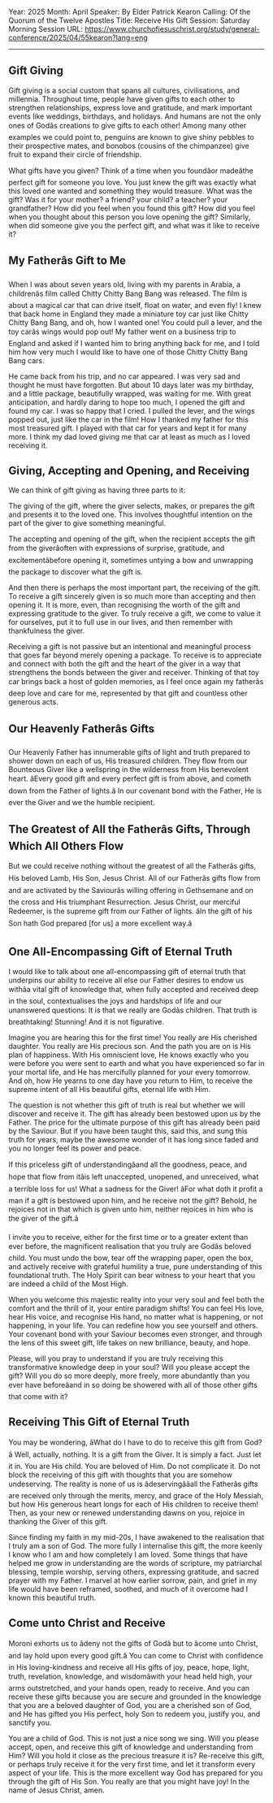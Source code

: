 Year: 2025
Month: April
Speaker: By Elder Patrick Kearon
Calling: Of the Quorum of the Twelve Apostles
Title: Receive His Gift
Session: Saturday Morning Session
URL: https://www.churchofjesuschrist.org/study/general-conference/2025/04/55kearon?lang=eng

---

## Gift Giving

Gift giving is a social custom that spans all cultures, civilisations, and millennia. Throughout time, people have given gifts to each other to strengthen relationships, express love and gratitude, and mark important events like weddings, birthdays, and holidays. And humans are not the only ones of Godâs creations to give gifts to each other! Among many other examples we could point to, penguins are known to give shiny pebbles to their prospective mates, and bonobos (cousins of the chimpanzee) give fruit to expand their circle of friendship.

What gifts have you given? Think of a time when you foundâor madeâthe perfect gift for someone you love. You just knew the gift was exactly what this loved one wanted and something they would treasure. What was the gift? Was it for your mother? a friend? your child? a teacher? your grandfather? How did you feel when you found this gift? How did you feel when you thought about this person you love opening the gift? Similarly, when did someone give you the perfect gift, and what was it like to receive it?


## My Fatherâs Gift to Me

When I was about seven years old, living with my parents in Arabia, a childrenâs film called Chitty Chitty Bang Bang was released. The film is about a magical car that can drive itself, float on water, and even fly! I knew that back home in England they made a miniature toy car just like Chitty Chitty Bang Bang, and oh, how I wanted one! You could pull a lever, and the toy carâs wings would pop out! My father went on a business trip to England and asked if I wanted him to bring anything back for me, and I told him how very much I would like to have one of those Chitty Chitty Bang Bang cars.

He came back from his trip, and no car appeared. I was very sad and thought he must have forgotten. But about 10 days later was my birthday, and a little package, beautifully wrapped, was waiting for me. With great anticipation, and hardly daring to hope too much, I opened the gift and found my car. I was so happy that I cried. I pulled the lever, and the wings popped out, just like the car in the film! How I thanked my father for this most treasured gift. I played with that car for years and kept it for many more. I think my dad loved giving me that car at least as much as I loved receiving it.


## Giving, Accepting and Opening, and Receiving

We can think of gift giving as having three parts to it:

The giving of the gift, where the giver selects, makes, or prepares the gift and presents it to the loved one. This involves thoughtful intention on the part of the giver to give something meaningful.

The accepting and opening of the gift, when the recipient accepts the gift from the giverâoften with expressions of surprise, gratitude, and excitementâbefore opening it, sometimes untying a bow and unwrapping the package to discover what the gift is.

And then there is perhaps the most important part, the receiving of the gift. To receive a gift sincerely given is so much more than accepting and then opening it. It is more, even, than recognising the worth of the gift and expressing gratitude to the giver. To truly receive a gift, we come to value it for ourselves, put it to full use in our lives, and then remember with thankfulness the giver.

Receiving a gift is not passive but an intentional and meaningful process that goes far beyond merely opening a package. To receive is to appreciate and connect with both the gift and the heart of the giver in a way that strengthens the bonds between the giver and receiver. Thinking of that toy car brings back a host of golden memories, as I feel once again my fatherâs deep love and care for me, represented by that gift and countless other generous acts.


## Our Heavenly Fatherâs Gifts

Our Heavenly Father has innumerable gifts of light and truth prepared to shower down on each of us, His treasured children. They flow from our Bounteous Giver like a wellspring in the wilderness from His benevolent heart. âEvery good gift and every perfect gift is from above, and cometh down from the Father of lights.â In our covenant bond with the Father, He is ever the Giver and we the humble recipient.


## The Greatest of All the Fatherâs Gifts, Through Which All Others Flow

But we could receive nothing without the greatest of all the Fatherâs gifts, His beloved Lamb, His Son, Jesus Christ. All of our Fatherâs gifts flow from and are activated by the Saviourâs willing offering in Gethsemane and on the cross and His triumphant Resurrection. Jesus Christ, our merciful Redeemer, is the supreme gift from our Father of lights. âIn the gift of his Son hath God prepared [for us] a more excellent way.â


## One All-Encompassing Gift of Eternal Truth

I would like to talk about one all-encompassing gift of eternal truth that underpins our ability to receive all else our Father desires to endow us withâa vital gift of knowledge that, when fully accepted and received deep in the soul, contextualises the joys and hardships of life and our unanswered questions: It is that we really are Godâs children. That truth is breathtaking! Stunning! And it is not figurative.

Imagine you are hearing this for the first time! You really are His cherished daughter. You really are His precious son. And the path you are on is His plan of happiness. With His omniscient love, He knows exactly who you were before you were sent to earth and what you have experienced so far in your mortal life, and He has mercifully planned for your every tomorrow. And oh, how He yearns to one day have you return to Him, to receive the supreme intent of all His beautiful gifts, eternal life with Him.

The question is not whether this gift of truth is real but whether we will discover and receive it. The gift has already been bestowed upon us by the Father. The price for the ultimate purpose of this gift has already been paid by the Saviour. But if you have been taught this, said this, and sung this truth for years, maybe the awesome wonder of it has long since faded and you no longer feel its power and peace.

If this priceless gift of understandingâand all the goodness, peace, and hope that flow from itâis left unaccepted, unopened, and unreceived, what a terrible loss for us! What a sadness for the Giver! âFor what doth it profit a man if a gift is bestowed upon him, and he receive not the gift? Behold, he rejoices not in that which is given unto him, neither rejoices in him who is the giver of the gift.â

I invite you to receive, either for the first time or to a greater extent than ever before, the magnificent realisation that you truly are Godâs beloved child. You must undo the bow, tear off the wrapping paper, open the box, and actively receive with grateful humility a true, pure understanding of this foundational truth. The Holy Spirit can bear witness to your heart that you are indeed a child of the Most High.

When you welcome this majestic reality into your very soul and feel both the comfort and the thrill of it, your entire paradigm shifts! You can feel His love, hear His voice, and recognise His hand, no matter what is happening, or not happening, in your life. You can redefine how you see yourself and others. Your covenant bond with your Saviour becomes even stronger, and through the lens of this sweet gift, life takes on new brilliance, beauty, and hope.

Please, will you pray to understand if you are truly receiving this transformative knowledge deep in your soul? Will you please accept the gift? Will you do so more deeply, more freely, more abundantly than you ever have beforeâand in so doing be showered with all of those other gifts that come with it?


## Receiving This Gift of Eternal Truth

You may be wondering, âWhat do I have to do to receive this gift from God?â Well, actually, nothing. It is a gift from the Giver. It is simply a fact. Just let it in. You are His child. You are beloved of Him. Do not complicate it. Do not block the receiving of this gift with thoughts that you are somehow undeserving. The reality is none of us is âdeservingââall the Fatherâs gifts are received only through the merits, mercy, and grace of the Holy Messiah, but how His generous heart longs for each of His children to receive them! Then, as your new or renewed understanding dawns on you, rejoice in thanking the Giver of this gift.

Since finding my faith in my mid-20s, I have awakened to the realisation that I truly am a son of God. The more fully I internalise this gift, the more keenly I know who I am and how completely I am loved. Some things that have helped me grow in understanding are the words of scripture, my patriarchal blessing, temple worship, serving others, expressing gratitude, and sacred prayer with my Father. I marvel at how earlier sorrow, pain, and grief in my life would have been reframed, soothed, and much of it overcome had I known this beautiful truth.


## Come unto Christ and Receive

Moroni exhorts us to âdeny not the gifts of Godâ but to âcome unto Christ, and lay hold upon every good gift.â You can come to Christ with confidence in His loving-kindness and receive all His gifts of joy, peace, hope, light, truth, revelation, knowledge, and wisdomâwith your head held high, your arms outstretched, and your hands open, ready to receive. And you can receive these gifts because you are secure and grounded in the knowledge that you are a beloved daughter of God, you are a cherished son of God, and He has gifted you His perfect, holy Son to redeem you, justify you, and sanctify you.

You are a child of God. This is not just a nice song we sing. Will you please accept, open, and receive this gift of knowledge and understanding from Him? Will you hold it close as the precious treasure it is? Re-receive this gift, or perhaps truly receive it for the very first time, and let it transform every aspect of your life. This is the more excellent way God has prepared for you through the gift of His Son. You really are that you might have joy! In the name of Jesus Christ, amen.